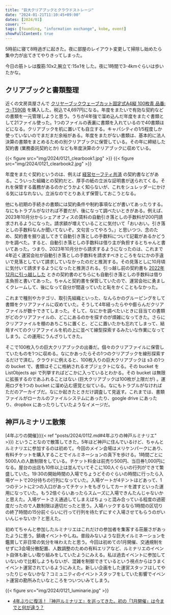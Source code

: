 ```yaml
---
title: "巨大クリアブックとクラウドストレージ"
date: "2024-01-21T11:10:45+09:00"
dates: [2024/01]
cover: ""
tags: [founding, "information exchange", kobe, event]
showFullContent: true
---
```


5時前に寝て8時過ぎに起きた。夜に部屋のレイアウト変更して掃除し始めたら集中力が出てきてやりきってしまった。

今日の筋トレは腹筋:10x2,腕立て:15x1をした。夜に1時間で3-4kmぐらいは歩いたかな。

## クリアブックと書類整理

近くの文房具屋さんで [クリヤーブックウェーブカット固定式A4縦 100枚青 品番:ラ-T590B](https://www.kokuyo-st.co.jp/search/1_detail.php?sid=100113380) を購入した。税込で4,697円になる。年度をまたいで有効な契約などの書類を一元管理しようと思う。うちが4年強で溜め込んだ年度をまたぐ書類として21ファイル使った。1つのファイルの表裏に書類を入れているので40書類ほどになる。クリアブックを机に置いても自立する。キャパシティの1/5程度しか使っていないのでまだまだ余裕がある。年度をまたがない書類は、基本的に法人決算の書類をまとめるための別クリアブックに保管している。その年に締結した契約書 (業務委託契約とか) なども年度決算のクリアブックに収めている。

{{< figure src="img/2024/0121_clearbook1.jpg" >}}
{{< figure src="img/2024/0121_clearbook2.jpg" >}}

年度をまたぐ契約というのは、例えば [経営セーフティ共済](https://www.smrj.go.jp/kyosai/tkyosai/) の契約書などがある。こういった組織との契約だと、厚手の紙の立派な証明書が送られてくる。それを保管する義務があるのかどうかよく知らないが、これをシュレッダーにかける気にはなれない。立派なのでとりあえず保管しておこうとなる。

他にも初期の手続きの書類には契約条件や制約事項などが書いてあったりする。なにもトラブルがなければ不要だが、後になって調べたいときがある。例えば、2023年10月分からシェアオフィスの賃料の自動引き落としの手数料が200円請求されるようになった。請求額が増えていることに気付いて「おいおい。引き落としの手数料なんか聞いてないぞ。文句言ってやろう。」と思いつつ、念のため、契約書を掘り返してきて自動引き落としの手数料について記載があるかどうかを調べた。すると、自動引き落としの手数料は借り主が負担するとちゃんと書いてあった。つまり、2023年10月分から請求するようになったのは、これまで4年近く運営会社が自動引き落としの手数料を請求すべきところをなにかの手違いで見落としていて請求していなかったのだと推測する。その見落としに10月頃に気付いて請求するようになったと推測される。引っ越し前の契約書も [2022年12月に引っ越しした](https://kazamori.jp/news/2022/12/06/first-office-relocation/) ときの契約書のどちらにも自動引き落としの手数料は借り主負担と書いてあった。ちゃんと契約書を保管していたので、運営会社に勇ましくクレームして、後になって自分が間違っていたと恥をかくこともなかった。

これまで種別やカテゴリ、取引先組織といった、なんらかのグルーピングをして書類をクリアファイルに収めていた。そうして4年経ったらやや膨らんだクリアファイルが数十できてしまった。そして、なにかを調べたいときに目当ての書類がどのクリアファイルの、どこにあるのかを探すのが煩雑になってきた。さらにクリアファイルを棚のあちこちに置くと、どこに置いたかも忘れてしまって、結局すべてのクリアファイルを机の上に並べて線型探索するみたいな作業になってしまう。この運用にうんざりしてきた。

そこで100枚入りの巨大クリアブックの出番だ。個々のクリアファイルに保管していたものを1つに収める。なにかあったらその1つのクリアブックを線形探索するだけで済む。クラウドに例えると、100枚入りの巨大クリアブックは s3 の1つの bucket で、書類はそこに格納されるオブジェクトになる。その bucket を ListObjects api で列挙すればどこかに入っているとわかる。その bucket は無限に拡張するのであふれることはない (巨大クリアブックは100枚が上限だが) 。運用ログを1つの bucket に溜め込む感覚と似ている。なにもトラブルがなければただのアーカイブだ。なにか起きたときだけ調査して見返す。これまでは、書類ファイルがローカルのファイルシステムにあったり、google drive にあったり、dropbox にあったりしていたようなイメージだ。

## 神戸ルミナリエ散策

[4年ぶりの開催]({{< ref "posts/2024/0112.md#4年ぶりの神戸ルミナリエ" >}}) ということなので散策してきた。5年ほど神戸に住んでいるけど、ちゃんとルミナリエに参加するのは初めて。今回のメイン会場はメリケンパークにあり、有料チケットを購入することでイルミネーションの真下を歩ける。1時間ごとに5000人の人数制限をしている。チケット料金は前売り500円、当日券1,000円になる。屋台の出店も10件以上は並んでいてそこに100人ぐらいの行列ができて繁盛していた。19:30の開始時間の入場でちょうどそのぐらいの時間に行ったら入場ゲートで20分待ちの行列になっていた。入場ゲートが4テントほどあって、1つのテントに2つの入口があってチケットをもぎりしてカードを渡すといった運用になっていた。もう2倍ぐらいあったらスムーズに入場できんたんじゃないかと思えた。入場ゲートさえ通過してしまえばちょっと混み合っている程度の過密度だったので人数制限は適切だったと思う。入場ハックするなら1時間の区切りの終了時間の15分前ぐらいに行って行列を待たずにすぐ入場させてもらうのがいいんじゃないか？と思えた。

初めてちゃんと参加したルミナリエはこれだけの参加者を集客する荘厳さがあったように思う。鎮魂イベントやしね。普段みないような巨大イルミネーションを鑑賞して非日常の気分を味わえたと思う。今回は初めての1月開催、交通規制をせずに3会場分散配置、人数調整のための有料エリアなど、ルミナリエのイベント自体も新しい取り組みをしていたようにみえる。私は過去イベントに参加していないので比較しようもないが、混雑を制御できているという視点からはうまくイベント運営されているようにみえた。新しい企画をした運営スタッフはしてやったりじゃないかな？コミュニティのイベントスタッフをしていた影響でイベント運営の勘所みたいなところをついついみてしまう。

{{< figure src="img/2024/0121_luminarie.jpg" >}}

* [4年ぶりに復活！『神戸ルミナリエ』を巡ってきた。初の「1月開催」は今までと何が違う？](https://kobe-journal.com/archives/5272825356.html)
